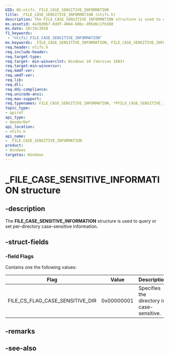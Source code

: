 ```yaml
---
UID: NS:ntifs._FILE_CASE_SENSITIVE_INFORMATION
title: _FILE_CASE_SENSITIVE_INFORMATION (ntifs.h)
description: The FILE_CASE_SENSITIVE_INFORMATION structure is used to query or set per-directory case-sensitive information.
ms.assetid: 4a36d9b7-8ddf-4064-b0bc-d95d6c1fb360
ms.date: 10/19/2018
f1_keywords:
 - "ntifs/_FILE_CASE_SENSITIVE_INFORMATION"
ms.keywords: _FILE_CASE_SENSITIVE_INFORMATION, FILE_CASE_SENSITIVE_INFORMATION, *PFILE_CASE_SENSITIVE_INFORMATION, 
req.header: ntifs.h
req.include-header:
req.target-type:
req.target- min-winverclnt: Windows 10 (Version 1803)
req.target-min-winversvr:
req.kmdf-ver:
req.umdf-ver:
req.lib:
req.dll:
req.ddi-compliance:
req.unicode-ansi:
req.max-support:
req.typenames: FILE_CASE_SENSITIVE_INFORMATION, *PFILE_CASE_SENSITIVE_INFORMATION
topic_type: 
- apiref
api_type: 
- HeaderDef
api_location: 
- ntifs.h
api_name: 
- _FILE_CASE_SENSITIVE_INFORMATION
product:
- Windows
targetos: Windows
---
```


# _FILE_CASE_SENSITIVE_INFORMATION structure

## -description

The **FILE_CASE_SENSITIVE_INFORMATION** structure is used to query or set per-directory case-sensitive information.

## -struct-fields

### -field Flags
Contains one the following values:

Flag|Value|Description
---|---|---
FILE_CS_FLAG_CASE_SENSITIVE_DIR|0x00000001|Specifies the directory is case-sensitive.

## -remarks

## -see-also

